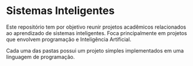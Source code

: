 # Sistemas Inteligentes

Este repositório tem por objetivo reunir projetos acadêmicos relacionados ao aprendizado de sistemas inteligentes. Foca principalmente em projetos que envolvem programação e Inteligência Artificial.

Cada uma das pastas possui um projeto simples implementados em uma linguagem de programação.
